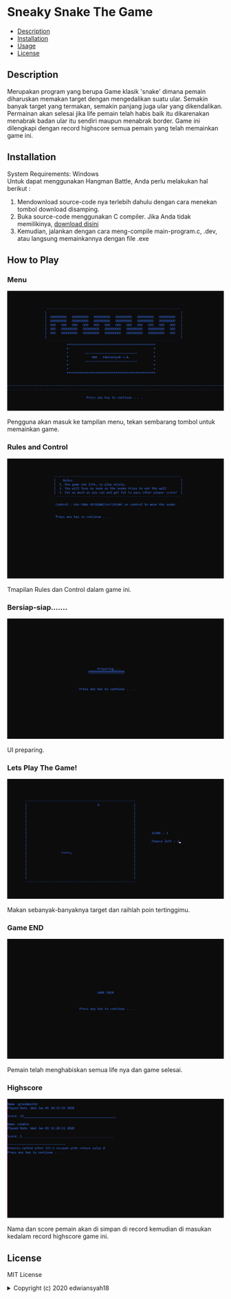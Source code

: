 # Sneaky Snake The Game

* [Description](#description)
* [Installation](#installation)
* [Usage](#usage)
* [License](#license)

## Description
Merupakan program yang berupa Game klasik 'snake' dimana pemain diharuskan memakan target dengan mengedalikan suatu ular. Semakin banyak target yang termakan, semakin panjang juga ular yang dikendalikan. Permainan akan selesai jika life pemain telah habis baik itu dikarenakan menabrak badan ular itu sendiri maupun menabrak border. Game ini dilengkapi dengan record highscore semua pemain yang telah memainkan game ini.

## Installation
System Requirements: Windows
<br>
Untuk dapat menggunakan Hangman Battle, Anda perlu melakukan hal berikut :
1. Mendownload source-code nya terlebih dahulu dengan cara menekan tombol download disamping.
2. Buka source-code menggunakan C compiler. Jika Anda tidak memilikinya, [download disini](https://sourceforge.net/projects/orwelldevcpp/files/latest/download)
3. Kemudian, jalankan dengan cara meng-compile main-program.c, .dev, atau langsung memainkannya dengan file .exe

## How to Play
### Menu
![Menu](/ss/menu.PNG)

Pengguna akan masuk ke tampilan menu, tekan sembarang tombol untuk memainkan game.
### Rules and Control
![Rules&Control](/ss/RC.PNG)

Tmapilan Rules dan Control dalam game ini.
### Bersiap-siap.......
![Preparing](/ss/prep.PNG)

UI preparing.
### Lets Play The Game!
![Play](/ss/play.PNG)

Makan sebanyak-banyaknya target dan raihlah poin tertinggimu.
### Game END
![End](/ss/end.PNG)

Pemain telah menghabiskan semua life nya dan game selesai.
### Highscore
![Score](/ss/score.PNG)

Nama dan score pemain akan di simpan di record kemudian di masukan kedalam record highscore game ini.

## License

MIT License
<details>
  <summary>Copyright (c) 2020 edwiansyah18</summary>

<p align="justify">Permission is hereby granted, free of charge, to any person obtaining a copy
of this software and associated documentation files (the "Software"), to deal
in the Software without restriction, including without limitation the rights
to use, copy, modify, merge, publish, distribute, sublicense, and/or sell
copies of the Software, and to permit persons to whom the Software is
furnished to do so, subject to the following conditions:</p>

<p align="justify">The above copyright notice and this permission notice shall be included in all
copies or substantial portions of the Software.</p>

<p align="justify">The software is provided "as is", without warranty of any kind, express or
Implied, including but not limited to the warranties of merchantability,
Fitness for a particular purpose and noninfringement. In no event shall the
Authors or copyright holders be liable for any claim, damages or other
Liability, whether in an action of contract, tort or otherwise, arising from,
Out of or in connection with the software or the use or other dealings in the
Software.</p>

</details>
